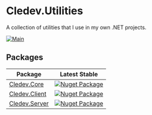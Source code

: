 # Cledev.Utilities
A collection of utilities that I use in my own .NET projects.

[![Main](https://github.com/lucabriguglia/Cledev.Tools/actions/workflows/main.yml/badge.svg)](https://github.com/lucabriguglia/Cledev.Tools/actions/workflows/main.yml)

## Packages

| Package | Latest Stable |
| --- | --- |
| [Cledev.Core](https://www.nuget.org/packages/Cledev.Core) | [![Nuget Package](https://img.shields.io/badge/nuget-1.1.0-blue.svg)](https://www.nuget.org/packages/Cledev.Core)
| [Cledev.Client](https://www.nuget.org/packages/Cledev.Client) | [![Nuget Package](https://img.shields.io/badge/nuget-1.1.0-blue.svg)](https://www.nuget.org/packages/Cledev.Client)
| [Cledev.Server](https://www.nuget.org/packages/Cledev.Server) | [![Nuget Package](https://img.shields.io/badge/nuget-1.1.0-blue.svg)](https://www.nuget.org/packages/Cledev.Server)
